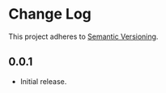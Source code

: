 # Change Log
This project adheres to [Semantic Versioning](http://semver.org/).

## 0.0.1
* Initial release.